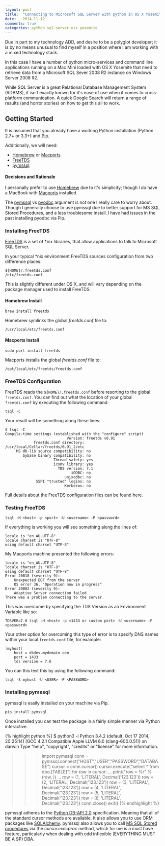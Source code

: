 ```yaml
---
layout: post
title:  "Connecting to Microsoft SQL Server with python in OS X Yosemite"
date:   2014-11-12
comments: true
categories: python sql-server osx yosemite
---
```


Due in part to my technology ADD, and desire to be a polyglot developer; it is by no means unusual to find myself in a position where I am working with a mixed technology stack.

In this case I have a number of python micro-services and command line applications running on a Mac Mini loaded with OS X Yosemite that need to retrieve data from a Microsoft SQL Sever 2008 R2 instance on Windows Server 2008 R2.

While SQL Server is a great Relational Database Management System (RDBMS), it isn't exactly known for it's ease of use when it comes to cross-platform communication. A quick Google Search will return a range of results (and horror stories) on how to get this all to work. 

## Getting Started
It is assumed that you already have a working Python installation (Python 2.7+ or 3.3+) and [Pip](https://pypi.python.org/pypi/pip). 

Additionally, we will need: 

- [Homebrew](http://brew.sh/) or [Macports](https://www.macports.org/)
- [FreeTDS](http://www.freetds.org/)
- [pymssql](http://pymssql.org/en/latest/)

#### Decisions and Rationale
I personally prefer to use [Homebrew](http://brew.sh/) due to it's simplicity; though I do have a MacBook with [Macports](https://www.macports.org/) installed.

The [pymssql](http://pymssql.org/en/latest/) vs [pyodbc](https://code.google.com/p/pyodbc/) argument is not one I really care to worry about. Though I generally choose to use pymssql due to better support for MS SQL Stored Procedures, and a less troublesome install. I have had issues in the past installing pyodbc via Pip.

### Installing FreeTDS
[FreeTDS](http://www.freetds.org/) is a set of *nix libraries, that allow applications to talk to Microsoft SQL Server.

In your typical *nix environment FreeTDS sources configuration from two difference places:

    ${HOME}/.freetds.conf
    /etc/freetds.conf

This is slightly different under OS X, and will vary depending on the package manager used to install FreeTDS. 

#### Homebrew Install

    brew install freetds

Homebrew symlinks the global *freetds.conf* file to:

    /usr/local/etc/freetds.conf

#### Macports Install

    sudo port install freetds

Macports installs the global *freetds.conf* file to:

    /opt/local/etc/freetds/freetds.conf

### FreeTDS Configuration

FreeTDS reads the `${HOME}/.freetds.conf` before resorting to the global `freetds.conf`. You can find out what the location of your global `freetds.conf` by executing the following command:

    tsql -C

Your result will be something along these lines:

    $ tsql -C
    Compile-time settings (established with the "configure" script)
                                Version: freetds v0.91
                 freetds.conf directory: /usr/local/Cellar/freetds/0.91_2/etc
         MS db-lib source compatibility: no
            Sybase binary compatibility: no
                          Thread safety: yes
                          iconv library: yes
                            TDS version: 7.1
                                  iODBC: no
                               unixodbc: no
                  SSPI "trusted" logins: no
                               Kerberos: no


Full details about the FreeTDS configuration files can be found [here](http://www.freetds.org/userguide/freetdsconf.htm).

### Testing FreeTDS

    tsql -H <host> -p <port> -U <username> -P <password>

If everything is working you will see something along the lines of:

    locale is "en_AU.UTF-8"
    locale charset is "UTF-8"
    using default charset "UTF-8"

My Macports machine presented the following errors:

    locale is "en_AU.UTF-8"
    locale charset is "UTF-8"
    using default charset "UTF-8"
    Error 20018 (severity 9):
        Unexpected EOF from the server
        OS error 36, "Operation now in progress"
    Error 20002 (severity 9):
        Adaptive Server connection failed
    There was a problem connecting to the server.

This was overcome by specifying the TDS Version as an Environment Variable like so:

    TDSVER=7.0 tsql -H <host> -p <1433 or custom port> -U <username> -P <password>

Your other option for overcoming this type of error is to specify DNS names within your local `freetds.conf` file, for example:

    [myhost]
    	host = dbdev.mydomain.com
    	port = 1433
    	tds version = 7.0

You can this test this by using the following command:

    tsql -S myhost -U <USER> -P <PASSWORD>

### Installing pymssql
pymssql is easily installed on your machine via Pip. 

    pip install pymssql

Once installed you can test the package in a fairly simple manner via Python interactive. 

{% highlight python %}
$ python3 -i
Python 3.4.2 (default, Oct 17 2014, 20:25:14) 
[GCC 4.2.1 Compatible Apple LLVM 6.0 (clang-600.0.51)] on darwin
Type "help", "copyright", "credits" or "license" for more information.
>>> import pymssql
>>> conn = pymssql.connect("HOST","USER","PASSWORD","DATABASE")
>>> cursor = conn.cursor()
>>> cursor.execute("select * from dbo.[TABLE]")
>>> for row in cursor:
...     print("row = %r" % (row, ))
... 
row = (1, 'LITERAL', Decimal('123.123'))
row = (2, 'LITERAL', Decimal('123.123'))
row = (3, 'LITERAL', Decimal('123.123'))
row = (4, 'LITERAL', Decimal('123.123'))
row = (5, 'LITERAL', Decimal('123.123'))
row = (6, 'LITERAL', Decimal('123.123'))
>>> conn.close()
>>> exit()
{% endhighlight %}

pymssql adheres to the [Python DB-API 2.0](http://legacy.python.org/dev/peps/pep-0249/) specification. Meaning that all of the standard cursor methods are available. It also allows you to use ORM packages like [SQLAlchemy](http://docs.sqlalchemy.org/en/rel_0_9/dialects/mssql.html#module-sqlalchemy.dialects.mssql.pymssql). pymssql also allows you to call [MS SQL Stored procedures](http://pymssql.org/en/latest/pymssql_examples.html#calling-stored-procedures) via the *cursor.execproc* method, which for me is a must have feature, particularly when dealing with odd inflexible (EVERYTHING MUST BE A SP) DBA. 
